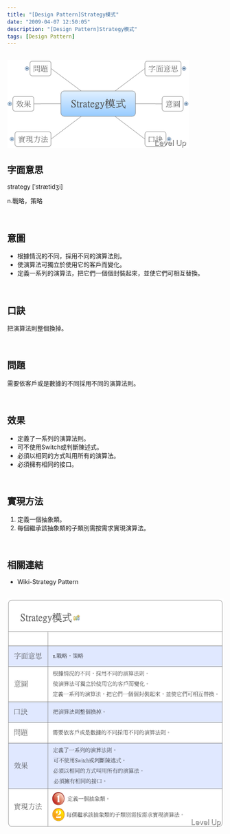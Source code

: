 ```yaml
---
title: "[Design Pattern]Strategy模式"
date: "2009-04-07 12:50:05"
description: "[Design Pattern]Strategy模式"
tags: [Design Pattern]
---
```


<h2>
	<img alt="image" border="0" height="205" src="\images\posts\7899\image_thumb.png" style="border-right-width: 0px; border-top-width: 0px; border-bottom-width: 0px; border-left-width: 0px" width="424" /></h2>
<h2>
	字面意思</h2>
<p>
	strategy [ˈstrætidʒi]</p>
<p>
	n.戰略，策略</p>
<p>
	 </p>
<h2>
	意圖</h2>
<ul>
	<li>
		根據情況的不同，採用不同的演算法則。</li>
	<li>
		使演算法可獨立於使用它的客戶而變化。</li>
	<li>
		定義一系列的演算法，把它們一個個封裝起來，並使它們可相互替換。</li>
</ul>
<p>
	 </p>
<h2>
	口訣</h2>
<p>
	把演算法則整個換掉。</p>
<p>
	 </p>
<h2>
	問題</h2>
<p>
	需要依客戶或是數據的不同採用不同的演算法則。</p>
<p>
	 </p>
<h2>
	效果</h2>
<ul>
	<li>
		定義了一系列的演算法則。</li>
	<li>
		可不使用Switch或判斷陳述式。</li>
	<li>
		必須以相同的方式叫用所有的演算法。</li>
	<li>
		必須擁有相同的接口。</li>
</ul>
<p>
	 </p>
<h2>
	實現方法</h2>
<ol>
	<li>
		定義一個抽象類。</li>
	<li>
		每個繼承該抽象類的子類別需按需求實現演算法。</li>
</ol>
<p>
	 </p>
<h2>
	相關連結</h2>
<ul>
	<li>
		Wiki-Strategy Pattern</li>
</ul>
<p>
	 <img alt="image" border="0" height="531" src="\images\posts\7899\image_thumb_1.png" style="border-right-width: 0px; border-top-width: 0px; border-bottom-width: 0px; border-left-width: 0px" width="537" /></p>

